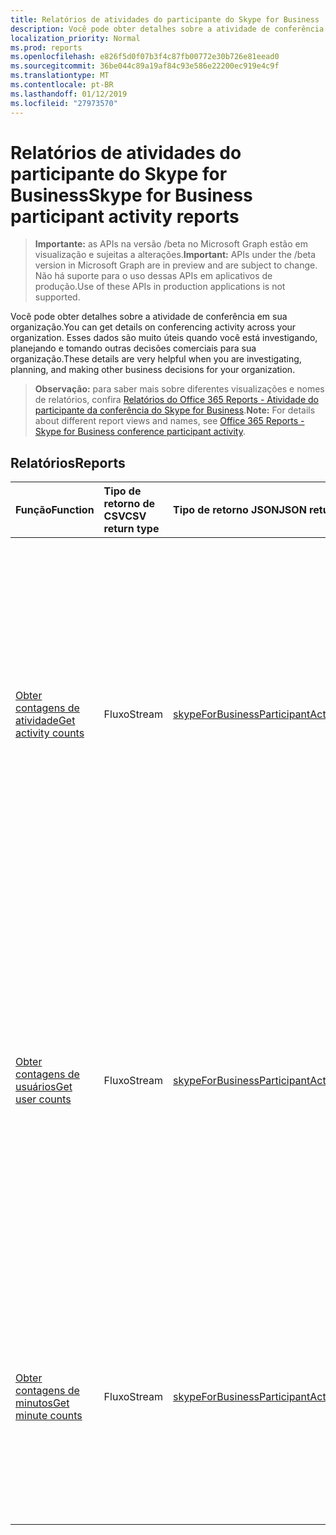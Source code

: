 ```yaml
---
title: Relatórios de atividades do participante do Skype for Business
description: Você pode obter detalhes sobre a atividade de conferência em sua organização. Esses dados são muito úteis quando você está investigando, planejando e tomando outras decisões comerciais para sua organização.
localization_priority: Normal
ms.prod: reports
ms.openlocfilehash: e826f5d0f07b3f4c87fb00772e30b726e81eead0
ms.sourcegitcommit: 36be044c89a19af84c93e586e22200ec919e4c9f
ms.translationtype: MT
ms.contentlocale: pt-BR
ms.lasthandoff: 01/12/2019
ms.locfileid: "27973570"
---
```

# <a name="skype-for-business-participant-activity-reports"></a><span data-ttu-id="fb8a1-104">Relatórios de atividades do participante do Skype for Business</span><span class="sxs-lookup"><span data-stu-id="fb8a1-104">Skype for Business participant activity reports</span></span>

> <span data-ttu-id="fb8a1-105">**Importante:** as APIs na versão /beta no Microsoft Graph estão em visualização e sujeitas a alterações.</span><span class="sxs-lookup"><span data-stu-id="fb8a1-105">**Important:** APIs under the /beta version in Microsoft Graph are in preview and are subject to change.</span></span> <span data-ttu-id="fb8a1-106">Não há suporte para o uso dessas APIs em aplicativos de produção.</span><span class="sxs-lookup"><span data-stu-id="fb8a1-106">Use of these APIs in production applications is not supported.</span></span>

<span data-ttu-id="fb8a1-107">Você pode obter detalhes sobre a atividade de conferência em sua organização.</span><span class="sxs-lookup"><span data-stu-id="fb8a1-107">You can get details on conferencing activity across your organization.</span></span> <span data-ttu-id="fb8a1-108">Esses dados são muito úteis quando você está investigando, planejando e tomando outras decisões comerciais para sua organização.</span><span class="sxs-lookup"><span data-stu-id="fb8a1-108">These details are very helpful when you are investigating, planning, and making other business decisions for your organization.</span></span>

> <span data-ttu-id="fb8a1-109">**Observação:** para saber mais sobre diferentes visualizações e nomes de relatórios, confira [Relatórios do Office 365 Reports - Atividade do participante da conferência do Skype for Business](https://support.office.com/client/Skype-for-Business-Online-conference-participant-activity-c3c89995-65dd-4715-9e38-bb244c742c6b).</span><span class="sxs-lookup"><span data-stu-id="fb8a1-109">**Note:** For details about different report views and names, see [Office 365 Reports - Skype for Business conference participant activity](https://support.office.com/client/Skype-for-Business-Online-conference-participant-activity-c3c89995-65dd-4715-9e38-bb244c742c6b).</span></span>

## <a name="reports"></a><span data-ttu-id="fb8a1-110">Relatórios</span><span class="sxs-lookup"><span data-stu-id="fb8a1-110">Reports</span></span>

| <span data-ttu-id="fb8a1-111">Função</span><span class="sxs-lookup"><span data-stu-id="fb8a1-111">Function</span></span>                                 | <span data-ttu-id="fb8a1-112">Tipo de retorno de CSV</span><span class="sxs-lookup"><span data-stu-id="fb8a1-112">CSV return type</span></span> | <span data-ttu-id="fb8a1-113">Tipo de retorno JSON</span><span class="sxs-lookup"><span data-stu-id="fb8a1-113">JSON return type</span></span>                         | <span data-ttu-id="fb8a1-114">Descrição</span><span class="sxs-lookup"><span data-stu-id="fb8a1-114">Description</span></span>                              |
| :--------------------------------------- | :-------------- | :--------------------------------------- | ---------------------------------------- |
| [<span data-ttu-id="fb8a1-115">Obter contagens de atividade</span><span class="sxs-lookup"><span data-stu-id="fb8a1-115">Get activity counts</span></span>](../api/reportroot-getskypeforbusinessparticipantactivitycounts.md) | <span data-ttu-id="fb8a1-116">Fluxo</span><span class="sxs-lookup"><span data-stu-id="fb8a1-116">Stream</span></span>          | [<span data-ttu-id="fb8a1-117">skypeForBusinessParticipantActivityCounts</span><span class="sxs-lookup"><span data-stu-id="fb8a1-117">skypeForBusinessParticipantActivityCounts</span></span>](../resources/skypeforbusinessparticipantactivitycounts.md) | <span data-ttu-id="fb8a1-118">Obtenha tendências de uso do número e o tipo de sessões de conferência das quais os usuários de sua organização participaram.</span><span class="sxs-lookup"><span data-stu-id="fb8a1-118">Get usage trends on the number and type of conference sessions that users from your organization participated in.</span></span> <span data-ttu-id="fb8a1-119">Tipos de sessões de conferência incluem mensagens instantâneas, áudio/vídeo, compartilhamento de aplicativos, web e dial-in/out por terceiros.</span><span class="sxs-lookup"><span data-stu-id="fb8a1-119">Types of conference sessions include IM, audio/video, application sharing, web, and dial-in/out - 3rd party.</span></span> |
| [<span data-ttu-id="fb8a1-120">Obter contagens de usuários</span><span class="sxs-lookup"><span data-stu-id="fb8a1-120">Get user counts</span></span>](../api/reportroot-getskypeforbusinessparticipantactivityusercounts.md) | <span data-ttu-id="fb8a1-121">Fluxo</span><span class="sxs-lookup"><span data-stu-id="fb8a1-121">Stream</span></span>          | [<span data-ttu-id="fb8a1-122">skypeForBusinessParticipantActivityUserCounts</span><span class="sxs-lookup"><span data-stu-id="fb8a1-122">skypeForBusinessParticipantActivityUserCounts</span></span>](../resources/skypeforbusinessparticipantactivityusercounts.md) | <span data-ttu-id="fb8a1-123">Obtenha tendências de uso do número de usuários únicos e o tipo de sessões de conferência das quais os usuários de sua organização participaram.</span><span class="sxs-lookup"><span data-stu-id="fb8a1-123">Get usage trends on the number of unique users and type of conference sessions that users from your organization participated in.</span></span> <span data-ttu-id="fb8a1-124">Tipos de sessões de conferência incluem mensagens instantâneas, áudio/vídeo, compartilhamento de aplicativos, web e dial-in/out por terceiros.</span><span class="sxs-lookup"><span data-stu-id="fb8a1-124">Types of conference sessions include IM, audio/video, application sharing, web, and dial-in/out - 3rd party.</span></span> |
| [<span data-ttu-id="fb8a1-125">Obter contagens de minutos</span><span class="sxs-lookup"><span data-stu-id="fb8a1-125">Get minute counts</span></span>](../api/reportroot-getskypeforbusinessparticipantactivityminutecounts.md) | <span data-ttu-id="fb8a1-126">Fluxo</span><span class="sxs-lookup"><span data-stu-id="fb8a1-126">Stream</span></span>          | [<span data-ttu-id="fb8a1-127">skypeForBusinessParticipantActivityMinuteCounts</span><span class="sxs-lookup"><span data-stu-id="fb8a1-127">skypeForBusinessParticipantActivityMinuteCounts</span></span>](../resources/skypeforbusinessparticipantactivityminutecounts.md) | <span data-ttu-id="fb8a1-128">Obtenha as tendências de uso da duração em minutos e o tipo de sessões de conferência das quais os usuários de sua organização participaram.</span><span class="sxs-lookup"><span data-stu-id="fb8a1-128">Get usage trends on the length in minutes and type of conference sessions that users from your organization participated in.</span></span> <span data-ttu-id="fb8a1-129">Tipos de sessões de conferência incluem áudio/vídeo.</span><span class="sxs-lookup"><span data-stu-id="fb8a1-129">Types of conference sessions include audio/video.</span></span> |
